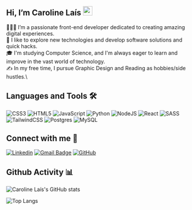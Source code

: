 ## Hi, I’m Caroline Laís <img src="https://media.giphy.com/media/hvRJCLFzcasrR4ia7z/giphy.gif" width="25">

👩🏻‍💻 I’m a passionate front-end developer dedicated to creating amazing digital experiences.\
🌱 I like to explore new technologies and develop software solutions and quick hacks.\
🎓 I'm studying Computer Science, and I'm always eager to learn and improve in the vast world of technology.\
✍️ In my free time, I pursue Graphic Design and Reading as hobbies/side hustles.\

## Languages and Tools 🛠️ 

![CSS3](https://img.shields.io/badge/css3-%231572B6.svg?style=for-the-badge&logo=css3&logoColor=white) ![HTML5](https://img.shields.io/badge/html5-%23E34F26.svg?style=for-the-badge&logo=html5&logoColor=white) ![JavaScript](https://img.shields.io/badge/javascript-%23323330.svg?style=for-the-badge&logo=javascript&logoColor=%23F7DF1E) ![Python](https://img.shields.io/badge/python-3670A0?style=for-the-badge&logo=python&logoColor=ffdd54) ![NodeJS](https://img.shields.io/badge/node.js-6DA55F?style=for-the-badge&logo=node.js&logoColor=white) ![React](https://img.shields.io/badge/react-%2320232a.svg?style=for-the-badge&logo=react&logoColor=%2361DAFB) ![SASS](https://img.shields.io/badge/SASS-hotpink.svg?style=for-the-badge&logo=SASS&logoColor=white) ![TailwindCSS](https://img.shields.io/badge/tailwindcss-%2338B2AC.svg?style=for-the-badge&logo=tailwind-css&logoColor=white) ![Postgres](https://img.shields.io/badge/postgres-%23316192.svg?style=for-the-badge&logo=postgresql&logoColor=white) ![MySQL](https://img.shields.io/badge/mysql-%2300f.svg?style=for-the-badge&logo=mysql&logoColor=white)

## Connect with me 🤝

[![Linkedin](https://img.shields.io/badge/-carolinelais-blue?style=flat-square&logo=Linkedin&logoColor=white&link=Lhttps://www.linkedin.com/in/carolinelais/)](https://www.linkedin.com/in/carolinelais/)
[![Gmail Badge](https://img.shields.io/badge/-carolinelaisgs@gmail.com-006bed?style=flat-square&logo=Gmail&logoColor=white&link=mailto:carolinelaisgs@gmail.com)](mailto:carolinelaisgs@gmail.com)
[![GitHub](https://img.shields.io/github/followers/iuricode?label=follow&style=social)](https://github.com/acarolinelais)

## Github Activity 📊

![Caroline Laís's GitHub stats](https://github-readme-stats.vercel.app/api?username=acarolinelais&show_icons=true&theme=transparent)

![Top Langs](https://github-readme-stats.vercel.app/api/top-langs/?username=acarolinelais&layout=compact&theme=transparent)

